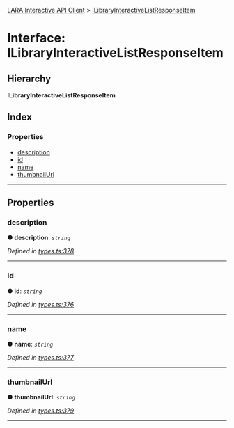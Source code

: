 [LARA Interactive API Client](../README.md) > [ILibraryInteractiveListResponseItem](../interfaces/ilibraryinteractivelistresponseitem.md)

# Interface: ILibraryInteractiveListResponseItem

## Hierarchy

**ILibraryInteractiveListResponseItem**

## Index

### Properties

* [description](ilibraryinteractivelistresponseitem.md#description)
* [id](ilibraryinteractivelistresponseitem.md#id)
* [name](ilibraryinteractivelistresponseitem.md#name)
* [thumbnailUrl](ilibraryinteractivelistresponseitem.md#thumbnailurl)

---

## Properties

<a id="description"></a>

###  description

**● description**: *`string`*

*Defined in [types.ts:378](../../../lara-typescript/src/interactive-api-client/types.ts#L378)*

___
<a id="id"></a>

###  id

**● id**: *`string`*

*Defined in [types.ts:376](../../../lara-typescript/src/interactive-api-client/types.ts#L376)*

___
<a id="name"></a>

###  name

**● name**: *`string`*

*Defined in [types.ts:377](../../../lara-typescript/src/interactive-api-client/types.ts#L377)*

___
<a id="thumbnailurl"></a>

###  thumbnailUrl

**● thumbnailUrl**: *`string`*

*Defined in [types.ts:379](../../../lara-typescript/src/interactive-api-client/types.ts#L379)*

___

